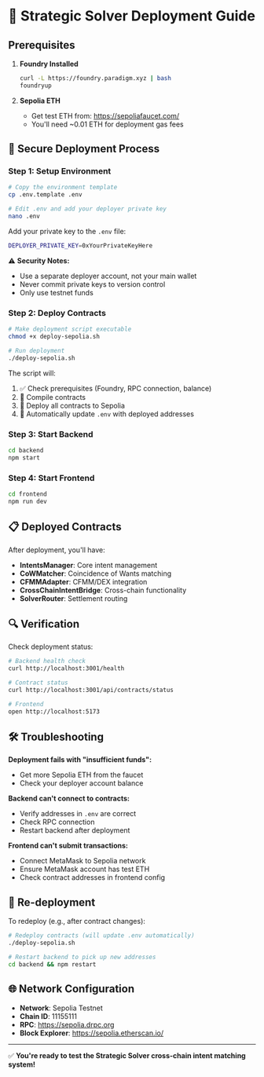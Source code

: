 # 🚀 Strategic Solver Deployment Guide

## Prerequisites

1. **Foundry Installed**
   ```bash
   curl -L https://foundry.paradigm.xyz | bash
   foundryup
   ```

2. **Sepolia ETH**
   - Get test ETH from: https://sepoliafaucet.com/
   - You'll need ~0.01 ETH for deployment gas fees

## 🔐 Secure Deployment Process

### Step 1: Setup Environment
```bash
# Copy the environment template
cp .env.template .env

# Edit .env and add your deployer private key
nano .env
```

Add your private key to the `.env` file:
```bash
DEPLOYER_PRIVATE_KEY=0xYourPrivateKeyHere
```

⚠️ **Security Notes:**
- Use a separate deployer account, not your main wallet
- Never commit private keys to version control
- Only use testnet funds

### Step 2: Deploy Contracts
```bash
# Make deployment script executable
chmod +x deploy-sepolia.sh

# Run deployment
./deploy-sepolia.sh
```

The script will:
1. ✅ Check prerequisites (Foundry, RPC connection, balance)
2. 🔨 Compile contracts
3. 🚀 Deploy all contracts to Sepolia
4. 📝 Automatically update `.env` with deployed addresses

### Step 3: Start Backend
```bash
cd backend
npm start
```

### Step 4: Start Frontend
```bash
cd frontend
npm run dev
```

## 📋 Deployed Contracts

After deployment, you'll have:
- **IntentsManager**: Core intent management
- **CoWMatcher**: Coincidence of Wants matching
- **CFMMAdapter**: CFMM/DEX integration
- **CrossChainIntentBridge**: Cross-chain functionality
- **SolverRouter**: Settlement routing

## 🔍 Verification

Check deployment status:
```bash
# Backend health check
curl http://localhost:3001/health

# Contract status
curl http://localhost:3001/api/contracts/status

# Frontend
open http://localhost:5173
```

## 🛠️ Troubleshooting

**Deployment fails with "insufficient funds":**
- Get more Sepolia ETH from the faucet
- Check your deployer account balance

**Backend can't connect to contracts:**
- Verify addresses in `.env` are correct
- Check RPC connection
- Restart backend after deployment

**Frontend can't submit transactions:**
- Connect MetaMask to Sepolia network
- Ensure MetaMask account has test ETH
- Check contract addresses in frontend config

## 🔄 Re-deployment

To redeploy (e.g., after contract changes):
```bash
# Redeploy contracts (will update .env automatically)
./deploy-sepolia.sh

# Restart backend to pick up new addresses
cd backend && npm restart
```

## 🌐 Network Configuration

- **Network**: Sepolia Testnet
- **Chain ID**: 11155111
- **RPC**: https://sepolia.drpc.org
- **Block Explorer**: https://sepolia.etherscan.io/

---

✅ **You're ready to test the Strategic Solver cross-chain intent matching system!**
